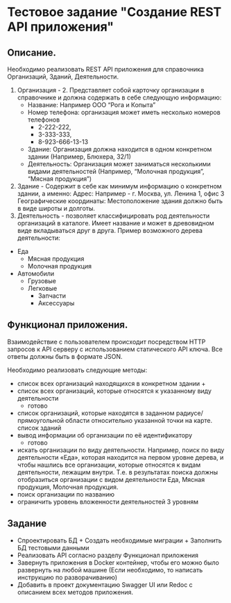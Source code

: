 # Тестовое задание "Создание REST API приложения"

## Описание.

Необходимо реализовать REST API приложения для справочника Организаций, Зданий, Деятельности.

1. Организация - 
   2. Представляет собой карточку организации в справочнике и должна содержать в себе следующую информацию:
      + Название: Например ООО “Рога и Копыта”
      + Номер телефона: организация может иметь несколько номеров телефонов 
        + 2-222-222, 
        + 3-333-333, 
        + 8-923-666-13-13
      + Здание: Организация должна находится в одном конкретном здании (Например, Блюхера, 32/1)
      + Деятельность: Организация может заниматься несколькими видами деятельностей (Например, “Молочная продукция”, “Мясная
      продукция”)
2. Здание - Содержит в себе как минимум информацию о конкретном здании, а именно:
   Адрес: Например - г. Москва, ул. Ленина 1, офис 3
   Географические координаты: Местоположение здания должно быть в виде широты и долготы.
3. Деятельность - позволяет классифицировать род деятельности организаций в каталоге. Имеет название и может в
   древовидном виде вкладываться друг в друга. Пример возможного дерева деятельности:

- Еда
    - Мясная продукция
    - Молочная продукция
- Автомобили
    - Грузовые
    - Легковые
        - Запчасти
        - Аксессуары

## Функционал приложения.

Взаимодействие с пользователем происходит посредством HTTP запросов к API серверу с использованием статического API
ключа. Все ответы должны быть в формате JSON.

Необходимо реализовать следующие методы:

+ список всех организаций находящихся в конкретном здании
  + 
+ список всех организаций, которые относятся к указанному виду деятельности
  + готово
+ список организаций, которые находятся в заданном радиусе/прямоугольной области относительно указанной точки на карте.
  список зданий
+ вывод информации об организации по её идентификатору
  + готово
+ искать организации по виду деятельности. Например, поиск по виду деятельности «Еда», которая находится на первом
  уровне дерева, и чтобы нашлись все организации, которые относятся к видам деятельности, лежащим внутри. Т.е. в
  результатах поиска должны отобразиться организации с видом деятельности Еда, Мясная продукция, Молочная продукция.
+ поиск организации по названию
+ ограничить уровень вложенности деятельностей 3 уровням

## Задание

+ Спроектировать БД + Создать необходимые миграции + Заполнить БД тестовыми данными
+ Реализовать API согласно разделу Функционал приложения
+ Завернуть приложения в Docker контейнер, чтобы его можно было развернуть на любой машине (Если необходимо, то написать
  инструкцию по разворачиванию)
+ Добавить в проект документацию Swagger UI или Redoc с описанием всех методов приложения.
